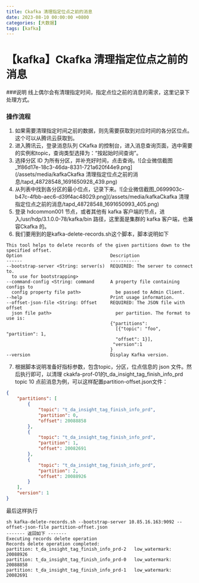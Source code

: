 ```yaml
---
title: Ckafka 清理指定位点之前的消息
date: 2023-08-10 00:00:00 +0800
categories: [大数据]
tags: [kafka]
---
```


# 【kafka】Ckafka 清理指定位点之前的消息

###说明
线上偶尔会有清理指定时间，指定点位之前的消息的需求，这里记录下处理方式。

### 操作流程
1. 如果需要清理指定时间之前的数据，则先需要获取到对应时间的各分区位点。这个可以从腾讯云获取到。
2. 进入腾讯云，登录消息队列 CKafka 的控制台，进入消息查询页面，选中需要的实例和topic，查询类型选择为：“按起始时间查询”。
3. 选择分区 ID 为所有分区，并补充好时间，点击查询。![企业微信截图_1f86d17e-18c3-46da-8331-721a620f44e9.png](/assets/media/kafkaCkafka 清理指定位点之前的消息/tapd_48728548_1691650928_439.png)
4. 从列表中找到各分区的最小位点，记录下来。![企业微信截图_0699903c-b47c-4fbb-aec6-d39f4ac48029.png](/assets/media/kafkaCkafka 清理指定位点之前的消息/tapd_48728548_1691650993_405.png)
5. 登录 hdcommon001 节点，或者其他有 kafka 客户端的节点，进入/usr/hdp/3.1.0.0-78/kafka/bin 路径，这里面是集群的 kafka 客户端，也兼容Ckafka 的。
6. 我们要用到的是kafka-delete-records.sh这个脚本，脚本说明如下

``` 
This tool helps to delete records of the given partitions down to the specified offset.
Option                                 Description                           
------                                 -----------                           
--bootstrap-server <String: server(s)  REQUIRED: The server to connect to.   
  to use for bootstrapping>                                                  
--command-config <String: command      A property file containing configs to 
  config property file path>             be passed to Admin Client.          
--help                                 Print usage information.              
--offset-json-file <String: Offset     REQUIRED: The JSON file with offset   
  json file path>                        per partition. The format to use is:
                                       {"partitions":                        
                                         [{"topic": "foo", "partition": 1,   
                                         "offset": 1}],                      
                                        "version":1                          
                                       }                                     
--version                              Display Kafka version.
```

7. 根据脚本说明准备好指标参数，包含topic，分区，位点信息的 json 文件。然后执行即可，以清理 ckakfa-prof-01的t_da_insight_tag_finish_info_prd topic 10 点前消息为例，可以这样配置partition-offset.json文件：

``` json
{
    "partitions": [
        {
            "topic": "t_da_insight_tag_finish_info_prd",
            "partition": 0,
            "offset": 20088858
        },
        {
            "topic": "t_da_insight_tag_finish_info_prd",
            "partition": 1,
            "offset": 20082691
        },
        {
            "topic": "t_da_insight_tag_finish_info_prd",
            "partition": 2,
            "offset": 20088926
        }
    ],
    "version": 1
}
```
最后这样执行

``` 
sh kafka-delete-records.sh --bootstrap-server 10.85.16.163:9092 --offset-json-file partition-offset.json
------- 返回如下 -------
Executing records delete operation
Records delete operation completed:
partition: t_da_insight_tag_finish_info_prd-2	low_watermark: 20088926
partition: t_da_insight_tag_finish_info_prd-0	low_watermark: 20088858
partition: t_da_insight_tag_finish_info_prd-1	low_watermark: 20082691
```
